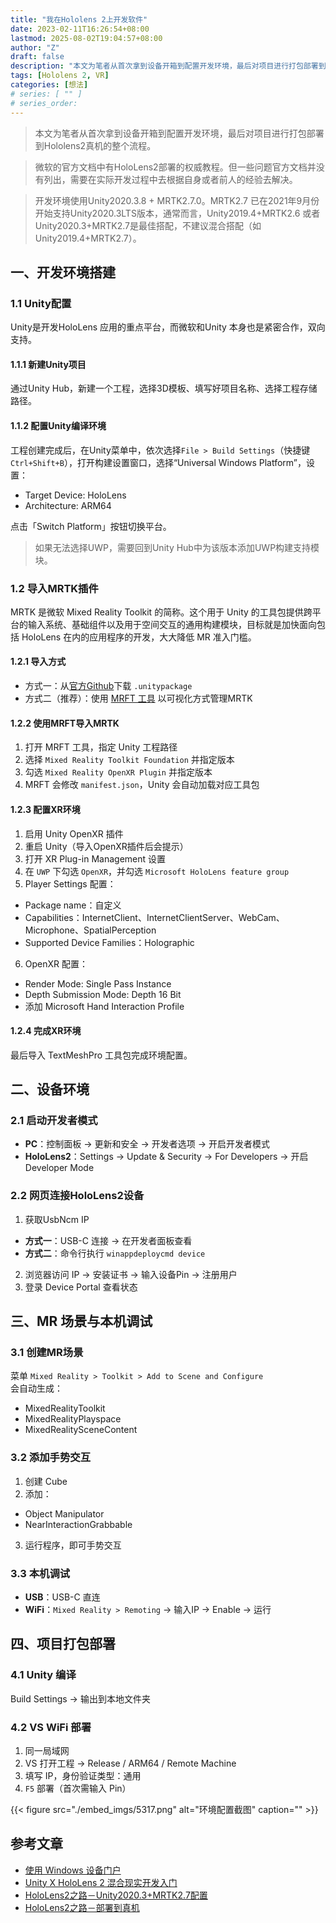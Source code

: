 ```yaml
---
title: "我在Hololens 2上开发软件"
date: 2023-02-11T16:26:54+08:00
lastmod: 2025-08-02T19:04:57+08:00
author: "Z"
draft: false
description: "本文为笔者从首次拿到设备开箱到配置开发环境，最后对项目进行打包部署到Hololens2真机的整个流程。"
tags: [Hololens 2, VR]
categories: [想法]
# series: [ "" ]
# series_order:
---
```



> 本文为笔者从首次拿到设备开箱到配置开发环境，最后对项目进行打包部署到Hololens2真机的整个流程。

> 微软的官方文档中有HoloLens2部署的权威教程。但一些问题官方文档并没有列出，需要在实际开发过程中去根据自身或者前人的经验去解决。

> 开发环境使用Unity2020.3.8 + MRTK2.7.0。MRTK2.7 已在2021年9月份开始支持Unity2020.3LTS版本，通常而言，Unity2019.4+MRTK2.6 或者Unity2020.3+MRTK2.7是最佳搭配，不建议混合搭配（如Unity2019.4+MRTK2.7）。

## 一、开发环境搭建

### 1.1 Unity配置

Unity是开发HoloLens 应用的重点平台，而微软和Unity 本身也是紧密合作，双向支持。

#### 1.1.1 新建Unity项目
通过Unity Hub，新建一个工程，选择3D模板、填写好项目名称、选择工程存储路径。

#### 1.1.2 配置Unity编译环境
工程创建完成后，在Unity菜单中，依次选择`File > Build Settings`（快捷键`Ctrl+Shift+B`），打开构建设置窗口，选择“Universal Windows Platform”，设置：
- Target Device: HoloLens
- Architecture: ARM64

点击「Switch Platform」按钮切换平台。


> 如果无法选择UWP，需要回到Unity Hub中为该版本添加UWP构建支持模块。

### 1.2 导入MRTK插件
MRTK 是微软 Mixed Reality Toolkit 的简称。这个用于 Unity 的工具包提供跨平台的输入系统、基础组件以及用于空间交互的通用构建模块，目标就是加快面向包括 HoloLens 在内的应用程序的开发，大大降低 MR 准入门槛。

#### 1.2.1 导入方式
- 方式一：从[官方Github](https://github.com/microsoft/MixedRealityToolkit-Unity/releases)下载 `.unitypackage`
- 方式二（推荐）：使用 [MRFT 工具](https://www.microsoft.com/en-us/download/details.aspx?id=102778) 以可视化方式管理MRTK

#### 1.2.2 使用MRFT导入MRTK
1. 打开 MRFT 工具，指定 Unity 工程路径
2. 选择 `Mixed Reality Toolkit Foundation` 并指定版本
3. 勾选 `Mixed Reality OpenXR Plugin` 并指定版本
4. MRFT 会修改 `manifest.json`，Unity 会自动加载对应工具包

#### 1.2.3 配置XR环境
1. 启用 Unity OpenXR 插件
2. 重启 Unity（导入OpenXR插件后会提示）
3. 打开 XR Plug-in Management 设置
4. 在 `UWP` 下勾选 `OpenXR`，并勾选 `Microsoft HoloLens feature group`
5. Player Settings 配置：
  - Package name：自定义
  - Capabilities：InternetClient、InternetClientServer、WebCam、Microphone、SpatialPerception
  - Supported Device Families：Holographic
6. OpenXR 配置：
  - Render Mode: Single Pass Instance
  - Depth Submission Mode: Depth 16 Bit
  - 添加 Microsoft Hand Interaction Profile

#### 1.2.4 完成XR环境
最后导入 TextMeshPro 工具包完成环境配置。


## 二、设备环境

### 2.1 启动开发者模式
- **PC**：控制面板 → 更新和安全 → 开发者选项 → 开启开发者模式
- **HoloLens2**：Settings → Update & Security → For Developers → 开启 Developer Mode

### 2.2 网页连接HoloLens2设备
1. 获取UsbNcm IP
  - **方式一**：USB-C 连接 → 在开发者面板查看
  - **方式二**：命令行执行 `winappdeploycmd device`
2. 浏览器访问 IP → 安装证书 → 输入设备Pin → 注册用户
3. 登录 Device Portal 查看状态


## 三、MR 场景与本机调试

### 3.1 创建MR场景
菜单 `Mixed Reality > Toolkit > Add to Scene and Configure`  
会自动生成：
- MixedRealityToolkit
- MixedRealityPlayspace
- MixedRealitySceneContent

### 3.2 添加手势交互
1. 创建 Cube
2. 添加：
  - Object Manipulator
  - NearInteractionGrabbable
3. 运行程序，即可手势交互

### 3.3 本机调试
- **USB**：USB-C 直连
- **WiFi**：`Mixed Reality > Remoting` → 输入IP → Enable → 运行


## 四、项目打包部署

### 4.1 Unity 编译
Build Settings → 输出到本地文件夹

### 4.2 VS WiFi 部署
1. 同一局域网
2. VS 打开工程 → Release / ARM64 / Remote Machine
3. 填写 IP，身份验证类型：通用
4. `F5` 部署（首次需输入 Pin）

{{< figure src="./embed_imgs/5317.png" alt="环境配置截图" caption="" >}}

## 参考文章
- [使用 Windows 设备门户](https://learn.microsoft.com/zh-cn/windows/mixed-reality/develop/advanced-concepts/using-the-windows-device-portal)
- [Unity X HoloLens 2 混合现实开发入门](https://learn.u3d.cn/tutorial/mr-development-hololens2)
- [HoloLens2之路－Unity2020.3+MRTK2.7配置](https://blog.csdn.net/yolon3000/article/details/121776416)
- [HoloLens2之路－部署到真机](https://blog.csdn.net/yolon3000/article/details/122072266)
